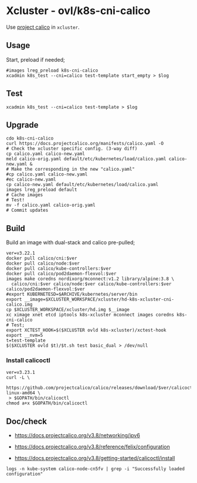 # Xcluster - ovl/k8s-cni-calico

Use [project calico](https://www.projectcalico.org/) in `xcluster`.

## Usage

Start, preload if needed;
```
#images lreg_preload k8s-cni-calico
xcadmin k8s_test --cni=calico test-template start_empty > $log
```

## Test

```
xcadmin k8s_test --cni=calico test-template > $log
```

## Upgrade

```
cdo k8s-cni-calico
curl https://docs.projectcalico.org/manifests/calico.yaml -O
# Check the xcluster specific config. (3-way diff)
cp calico.yaml calico-new.yaml
meld calico-orig.yaml default/etc/kubernetes/load/calico.yaml calico-new.yaml &
# Make the corresponding in the new "calico.yaml"
#cp calico.yaml calico-new.yaml
#ec calico-new.yaml
cp calico-new.yaml default/etc/kubernetes/load/calico.yaml
images lreg_preload default
# Cache images
# Test!
mv -f calico.yaml calico-orig.yaml
# Commit updates
```


## Build

Build an image with dual-stack and calico pre-pulled;
```
ver=v3.22.1
docker pull calico/cni:$ver
docker pull calico/node:$ver
docker pull calico/kube-controllers:$ver
docker pull calico/pod2daemon-flexvol:$ver
images make coredns nordixorg/mconnect:v1.2 library/alpine:3.8 \
  calico/cni:$ver calico/node:$ver calico/kube-controllers:$ver calico/pod2daemon-flexvol:$ver
#export KUBERNETESD=$ARCHIVE/kubernetes/server/bin
export __image=$XCLUSTER_WORKSPACE/xcluster/hd-k8s-xcluster-cni-calico.img
cp $XCLUSTER_WORKSPACE/xcluster/hd.img $__image
xc ximage xnet etcd iptools k8s-xcluster mconnect images coredns k8s-cni-calico
# Test;
export XCTEST_HOOK=$($XCLUSTER ovld k8s-xcluster)/xctest-hook
export __nvm=5
t=test-template
$($XCLUSTER ovld $t)/$t.sh test basic_dual > /dev/null
```

### Install calicoctl

```
ver=v3.23.1
curl -L \
 https://github.com/projectcalico/calico/releases/download/$ver/calicoctl-linux-amd64 \
 > $GOPATH/bin/calicoctl
chmod a+x $GOPATH/bin/calicoctl
```

## Doc/check

* https://docs.projectcalico.org/v3.8/networking/ipv6

* https://docs.projectcalico.org/v3.8/reference/felix/configuration

* https://docs.projectcalico.org/v3.8/getting-started/calicoctl/install

```
logs -n kube-system calico-node-cn5fv | grep -i "Successfully loaded configuration"
```
